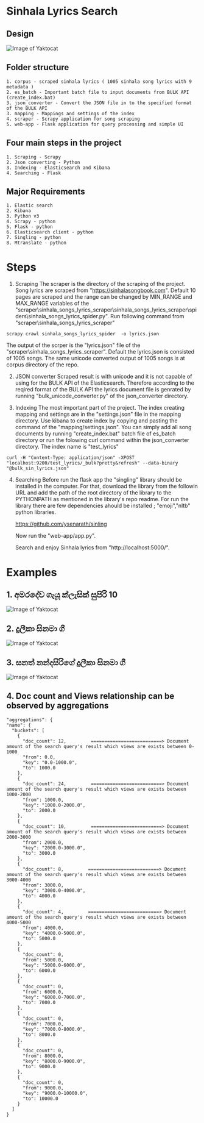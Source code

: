 # Sinhala Lyrics Search

## Design
![Image of Yaktocat](https://github.com/charlie9526/sinhala_lyrics_search/blob/master/images/IR_ARCHITECTURE.jpg)

## Folder structure 

    1. corpus - scraped sinhala lyrics ( 1005 sinhala song lyrics with 9 metadata )
    2. es_batch - Important batch file to input documents from BULK API (create_index.bat)
    3. json_converter - Convert the JSON file in to the specified format of the BULK API
    3. mapping - Mappings and settings of the index
    4. scraper - Scrapy application for song scraping 
    5. web-app - Flask application for query processing and simple UI


## Four main steps in the project
    1. Scraping - Scrapy 
    2. Json converting - Python
    3. Indexing - Elasticsearch and Kibana  
    4. Searching - Flask 

## Major Requirements 
    1. Elastic search 
    2. Kibana 
    3. Python v3 
    4. Scrapy - python  
    5. Flask - python 
    6. Elasticsearch client - python 
    7. Singling - python 
    8. Mtranslate - python 

# Steps
1) Scraping
    The scraper is the directory of the scraping of the project. Song lyrics are scraped from "https://sinhalasongbook.com". Default 10 pages are scraped and the range can           be changed by MIN_RANGE and MAX_RANGE variables of the  "scraper\sinhala_songs_lyrics_scraper\sinhala_songs_lyrics_scraper\spiders\sinhala_songs_lyrics_spider.py". 
    Run following command from "scraper\sinhala_songs_lyrics_scraper" 
        
```
scrapy crawl sinhala_songs_lyrics_spider  -o lyrics.json
```

   The output of the scrper is the "lyrics.json" file of the "scraper\sinhala_songs_lyrics_scraper". Default the lyrics.json is consisted of 1005 songs. The same unicode            converted output of 1005 songs is at corpus directory of the repo. 

2) JSON converter
    Scraped result is with unicode and it is not capable of using for the BULK API of the Elasticsearch. Therefore according to the reqired format of the BULK API the lyrics         document file is genrated by running "bulk_unicode_converter.py" of the json_converter directory.

3) Indexing
    The most important part of the project. The index creating mapping and settings are in the "settings.json" file in the mapping directory. Use kibana to create index by           copying and pasting the command of the "mapping/settings.json". You can simply add all song documents by running "create_index.bat" batch file of es_batch directory or           run the folowing curl command within the json_converter directory. The index name is "test_lyrics"

```
curl -H "Content-Type: application/json" -XPOST "localhost:9200/test_lyrics/_bulk?pretty&refresh" --data-binary "@bulk_sin_lyrics.json"
```

4) Searching
    Before run the flask app the "singling" library should be installed in the computer. For that, download the library from the followin URL and add the path of the root           directory of the library to the PYTHONPATH as mentioned in the library's repo readme. For run the library there are few dependencies ahould be installed ; "emoji","nltb"         python libraries.

    https://github.com/ysenarath/sinling

    Now run the "web-app/app.py".

    Search and enjoy Sinhala lyrics from "http://localhost:5000/".

# Examples
## 1. අමරදේව ගැයූ ක්ලැසික් සුපිරි 10
![Image of Yaktocat](https://github.com/charlie9526/sinhala_lyrics_search/blob/master/images/sample%202.jpg)

## 2. දුලීකා සිනමා ගී
![Image of Yaktocat](https://github.com/charlie9526/sinhala_lyrics_search/blob/master/images/sample%203.jpg)

## 3. සනත් නන්දසිරිගේ දුලීකා සිනමා ගී
![Image of Yaktocat](https://github.com/charlie9526/sinhala_lyrics_search/blob/master/images/sample%204.jpg)

## 4. Doc count and Views relationship can be observed by aggregations
    
    "aggregations": {
    "name": {
      "buckets": [
        {
          "doc_count": 12,         ==========================> Document amount of the search query's result which views are exists between 0-1000
          "from": 0.0, 
          "key": "0.0-1000.0", 
          "to": 1000.0
        }, 
        {
          "doc_count": 24,         ==========================> Document amount of the search query's result which views are exists between 1000-2000
          "from": 1000.0, 
          "key": "1000.0-2000.0", 
          "to": 2000.0
        }, 
        {
          "doc_count": 10,         ==========================> Document amount of the search query's result which views are exists between 2000-3000 
          "from": 2000.0, 
          "key": "2000.0-3000.0", 
          "to": 3000.0
        }, 
        {
          "doc_count": 8,         ==========================> Document amount of the search query's result which views are exists between 3000-4000
          "from": 3000.0, 
          "key": "3000.0-4000.0", 
          "to": 4000.0
        }, 
        {
          "doc_count": 4,         ==========================> Document amount of the search query's result which views are exists between 4000-5000
          "from": 4000.0, 
          "key": "4000.0-5000.0", 
          "to": 5000.0
        }, 
        {
          "doc_count": 0, 
          "from": 5000.0, 
          "key": "5000.0-6000.0", 
          "to": 6000.0
        }, 
        {
          "doc_count": 0, 
          "from": 6000.0, 
          "key": "6000.0-7000.0", 
          "to": 7000.0
        }, 
        {
          "doc_count": 0, 
          "from": 7000.0, 
          "key": "7000.0-8000.0", 
          "to": 8000.0
        }, 
        {
          "doc_count": 0, 
          "from": 8000.0, 
          "key": "8000.0-9000.0", 
          "to": 9000.0
        }, 
        {
          "doc_count": 0, 
          "from": 9000.0, 
          "key": "9000.0-10000.0", 
          "to": 10000.0
        }
      ]
    }
   
